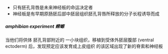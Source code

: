 
- 只有胚孔背唇是未来神经板的命运决定者
- 神经板是有早期原肠胚后部中胚层组织胚孔背唇所释放的分子长程诱导而成


##### amphibian experiment 蝾螈
当他们将供体 胚孔背部附近的 一小块组织，移植到受体外胚层腹部 (ventral ectoderm) 后，发现预定应该发育成上皮组织 的该区域出现了新的脊索和神经板